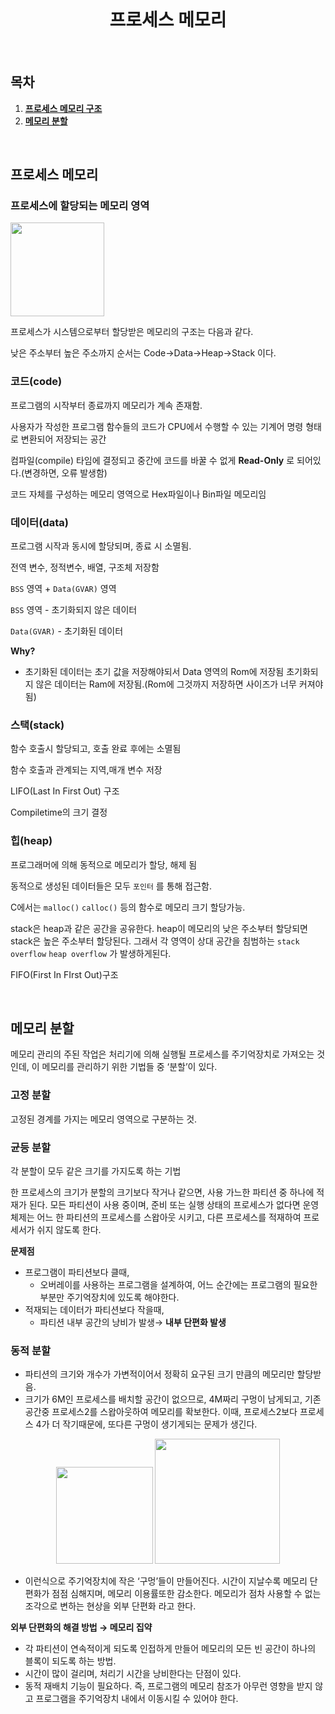 <div align="center">
  <br />
  <h1>프로세스 메모리</h1>
  <br />
</div>

## 목차

1. [**프로세스 메모리 구조**](#1)
2. [**메모리 분할**](#2)

<br />

<div id="1"></div>

## 프로세스 메모리

### 프로세스에 할당되는 메모리 영역

<img src = "https://user-images.githubusercontent.com/58917737/166688429-650a8a0f-52ab-4e06-a356-0258170ca183.png" width="150px">

프로세스가 시스템으로부터 할당받은 메모리의 구조는 다음과 같다.

낮은 주소부터 높은 주소까지 순서는 Code→Data→Heap→Stack 이다.

### 코드(code)

프로그램의 시작부터 종료까지 메모리가 계속 존재함.

사용자가 작성한 프로그램 함수들의 코드가 CPU에서 수행할 수 있는 기계어 명령 형태로 변환되어 저장되는 공간

컴파일(compile) 타임에 결정되고 중간에 코드를 바꿀 수 없게 **Read-Only** 로 되어있다.(변경하면, 오류 발생함)

코드 자체를 구성하는 메모리 영역으로 Hex파일이나 Bin파일 메모리임

### 데이터(data)

프로그램 시작과 동시에 할당되며, 종료 시 소멸됨.

전역 변수, 정적변수, 배열, 구조체 저장함

`BSS` 영역 + `Data(GVAR)` 영역

`BSS` 영역 - 초기화되지 않은 데이터

`Data(GVAR)` - 초기화된 데이터

**Why?**

- 초기화된 데이터는 초기 값을 저장해야되서 Data 영역의 Rom에 저장됨
  초기화되지 않은 데이터는 Ram에 저장됨.(Rom에 그것까지 저장하면 사이즈가 너무 커져야됨)

### 스택(stack)

함수 호출시 할당되고, 호출 완료 후에는 소멸됨

함수 호출과 관계되는 지역,매개 변수 저장

LIFO(Last In First Out) 구조

Compiletime의 크기 결정

### 힙(heap)

프로그래머에 의해 동적으로 메모리가 할당, 해제 됨

동적으로 생성된 데이터들은 모두 `포인터` 를 통해 접근함.

C에서는 `malloc()` `calloc()` 등의 함수로 메모리 크기 할당가능.

stack은 heap과 같은 공간을 공유한다. heap이 메모리의 낮은 주소부터 할당되면 stack은 높은 주소부터 할당된다. 그래서 각 영역이 상대 공간을 침범하는 `stack overflow` `heap overflow` 가 발생하게된다.

FIFO(First In FIrst Out)구조

<br />

<div id="2"></div>

## 메모리 분할

메모리 관리의 주된 작업은 처리기에 의해 실행될 프로세스를 주기억장치로 가져오는 것인데, 이 메모리를 관리하기 위한 기법들 중 ‘분할’이 있다.

### 고정 분할

고정된 경계를 가지는 메모리 영역으로 구분하는 것.

### 균등 분할

각 분할이 모두 같은 크기를 가지도록 하는 기법

한 프로세스의 크기가 분할의 크기보다 작거나 같으면, 사용 가느한 파티션 중 하나에 적재가 된다.
모든 파티션이 사용 중이며, 준비 또는 실행 상태의 프로세스가 없다면 운영체제는 어느 한 파티션의 프로세스를 스왑아웃 시키고, 다른 프로세스를 적재하여 프로세서가 쉬지 않도록 한다.

**문제점**

- 프로그램이 파티션보다 클때,
  - 오버레이를 사용하는 프로그램을 설계하여, 어느 순간에는 프로그램의 필요한 부분만 주기억장치에 있도록 해야한다.
- 적재되는 데이터가 파티션보다 작을때,
  - 파티션 내부 공간의 낭비가 발생→ **내부 단편화 발생**

### 동적 분할

- 파티션의 크기와 개수가 가변적이어서 정확히 요구된 크기 만큼의 메모리만 할당받음.
- 크기가 6M인 프로세스를 배치할 공간이 없으므로, 4M짜리 구멍이 남게되고, 기존 공간중 프로세스2를 스왑아웃하여 메모리를 확보한다. 이때, 프로세스2보다 프로세스 4가 더 작기때문에, 또다른 구멍이 생기게되는 문제가 생긴다.

<p align="center">
<img src = "https://user-images.githubusercontent.com/58917737/166688538-1cfd9532-1db7-47d7-b67c-bcbcf6e7d01e.png" width="155px">
<img src = "https://user-images.githubusercontent.com/58917737/166688571-116adc57-7eaa-4be4-ac96-be7d69057817.png" width="200px">
</p>

- 이런식으로 주기억장치에 작은 ‘구멍’들이 만들어진다. 시간이 지날수록 메모리 단편화가 점점 심해지며, 메모리 이용률또한 감소한다.
  메모리가 점차 사용할 수 없는 조각으로 변하는 현상을 외부 단편화 라고 한다.

**외부 단편화의 해결 방법 → 메모리 집약**

- 각 파티션이 연속적이게 되도록 인접하게 만들어 메모리의 모든 빈 공간이 하나의 블록이 되도록 하는 방법.
- 시간이 많이 걸리며, 처리기 시간을 낭비한다는 단점이 있다.
- 동적 재배치 기능이 필요하다. 즉, 프로그램의 메모리 참조가 아무런 영향을 받지 않고 프로그램을 주기억장치 내에서 이동시킬 수 있어야 한다.

<br />
